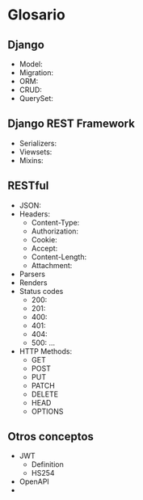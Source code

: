 # Glosario

## Django

- Model:
- Migration:
- ORM:
- CRUD:
- QuerySet:

## Django REST Framework

- Serializers:
- Viewsets:
- Mixins:

## RESTful

- JSON:
- Headers:
  - Content-Type:
  - Authorization:
  - Cookie:
  - Accept:
  - Content-Length:
  - Attachment:
- Parsers
- Renders
- Status codes
  - 200:
  - 201:
  - 400:
  - 401:
  - 404:
  - 500:
    ...
- HTTP Methods:
  - GET
  - POST
  - PUT
  - PATCH
  - DELETE
  - HEAD
  - OPTIONS

## Otros conceptos

- JWT
  - Definition
  - HS254
- OpenAPI
-
